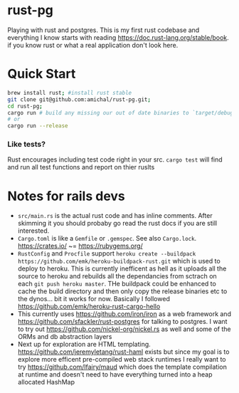 # rust-pg
Playing with rust and postgres. This is my first rust codebase and
everything I know starts with reading https://doc.rust-lang.org/stable/book. if you know rust or what a real application don't look here.

# Quick Start
```bash
brew install rust; #install rust stable
git clone git@github.com:amichal/rust-pg.git;
cd rust-pg;
cargo run # build any missing our out of date binaries to `target/debug/...` and then run the main package (listed in Cargo.toml)
# or
cargo run --release
```

### Like tests?
Rust encourages including test code right in your src. `cargo test` will find and run all test functions and report on thier ruslts

# Notes for rails devs
* `src/main.rs` is the actual rust code and has inline comments. After skimming it you should probaby go read the rust docs if you are still interested.
* `Cargo.toml` is like a `Gemfile` or `.gemspec`. See also `Cargo.lock`. https://crates.io/ ~= https://rubygems.org/
* `RustConfig` and `Procfile` support  `heroku create --buildpack https://github.com/emk/heroku-buildpack-rust.git` which is used to deploy to heroku. This is currently inefficent as hell as it uploads all the source to heroku and rebuilds all the dependancies from sctrach on each `git push heroku master`. THe buildpack could be enhanced to cache the build directory and then only copy the release binaries etc to the dynos... bit it works for now. Basically I followed https://github.com/emk/heroku-rust-cargo-hello
* This currently uses https://github.com/iron/iron as a web framework and https://github.com/sfackler/rust-postgres for talking to postgres. I want to try out https://github.com/nickel-org/nickel.rs as well and some of the ORMs and db abstraction layers
* Next up for exploration are HTML templating. https://github.com/jeremyletang/rust-haml exists but since my goal is to explore more efficent pre-compiled web stack runtimes I really want to try https://github.com/lfairy/maud which does the template compilation at runtime and doesn't need to have everything turned into a heap allocated HashMap
